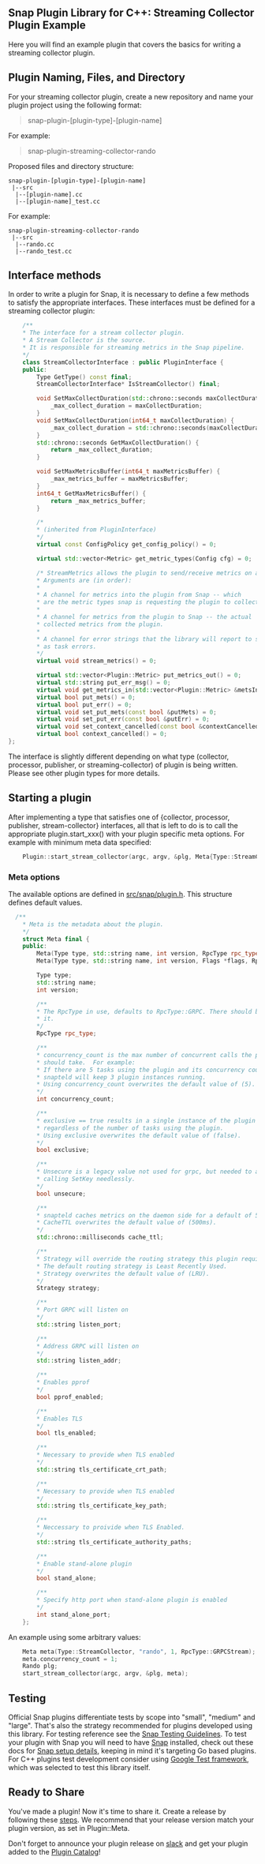 <!--
http://www.apache.org/licenses/LICENSE-2.0.txt


Copyright 2017 Intel Corporation

Licensed under the Apache License, Version 2.0 (the "License");
you may not use this file except in compliance with the License.
You may obtain a copy of the License at

    http://www.apache.org/licenses/LICENSE-2.0

Unless required by applicable law or agreed to in writing, software
distributed under the License is distributed on an "AS IS" BASIS,
WITHOUT WARRANTIES OR CONDITIONS OF ANY KIND, either express or implied.
See the License for the specific language governing permissions and
limitations under the License.
-->

## Snap Plugin Library for C++: Streaming Collector Plugin Example
Here you will find an example plugin that covers the basics for writing a streaming collector plugin.

## Plugin Naming, Files, and Directory
For your streaming collector plugin, create a new repository and name your plugin project using the following format:

>snap-plugin-[plugin-type]-[plugin-name]

For example:
>snap-plugin-streaming-collector-rando

Proposed files and directory structure:  
```
snap-plugin-[plugin-type]-[plugin-name]
 |--src
  |--[plugin-name].cc  
  |--[plugin-name]_test.cc  
```

For example:
```
snap-plugin-streaming-collector-rando
 |--src
  |--rando.cc  
  |--rando_test.cc  
```

## Interface methods

In order to write a plugin for Snap, it is necessary to define a few methods to satisfy the appropriate interfaces. 
These interfaces must be defined for a streaming collector plugin:

```cpp
    /**
    * The interface for a stream collector plugin.
    * A Stream Collector is the source.
    * It is responsible for streaming metrics in the Snap pipeline.
    */
    class StreamCollectorInterface : public PluginInterface {
    public:
        Type GetType() const final;
        StreamCollectorInterface* IsStreamCollector() final;

        void SetMaxCollectDuration(std::chrono::seconds maxCollectDuration) {
            _max_collect_duration = maxCollectDuration;
        }
        void SetMaxCollectDuration(int64_t maxCollectDuration) {
            _max_collect_duration = std::chrono::seconds(maxCollectDuration);
        }
        std::chrono::seconds GetMaxCollectDuration() {
            return _max_collect_duration;
        }

        void SetMaxMetricsBuffer(int64_t maxMetricsBuffer) {
            _max_metrics_buffer = maxMetricsBuffer;
        }
        int64_t GetMaxMetricsBuffer() {
            return _max_metrics_buffer;
        }

        /*
        * (inherited from PluginInterface)
        */
        virtual const ConfigPolicy get_config_policy() = 0;

        virtual std::vector<Metric> get_metric_types(Config cfg) = 0;

        /* StreamMetrics allows the plugin to send/receive metrics on a channel
        * Arguments are (in order):
        *
        * A channel for metrics into the plugin from Snap -- which
        * are the metric types snap is requesting the plugin to collect.
        *
        * A channel for metrics from the plugin to Snap -- the actual
        * collected metrics from the plugin.
        *  
        * A channel for error strings that the library will report to snap
        * as task errors.
        */
        virtual void stream_metrics() = 0;

        virtual std::vector<Plugin::Metric> put_metrics_out() = 0;
        virtual std::string put_err_msg() = 0;
        virtual void get_metrics_in(std::vector<Plugin::Metric> &metsIn) = 0;
        virtual bool put_mets() = 0;
        virtual bool put_err() = 0;
        virtual void set_put_mets(const bool &putMets) = 0;
        virtual void set_put_err(const bool &putErr) = 0;
        virtual void set_context_cancelled(const bool &contextCancelled) = 0;
        virtual bool context_cancelled() = 0;
};
```

The interface is slightly different depending on what type (collector, processor, publisher, or streaming-collector) of plugin is being written.
Please see other plugin types for more details.

## Starting a plugin

After implementing a type that satisfies one of {collector, processor, publisher, stream-collector} interfaces,
all that is left to do is to call the appropriate plugin.start_xxx() with your plugin specific meta options.
For example with minimum meta data specified:

```cpp
    Plugin::start_stream_collector(argc, argv, &plg, Meta{Type::StreamCollector, "rando", 1, &cli, RpcType::GRPCStream});
```

### Meta options

The available options are defined in [src/snap/plugin.h](https://github.com/intelsdi-x/snap-plugin-lib-cpp/tree/master/src/snap/plugin.h).
This structure defines default values.
 
```cpp
  /**
    * Meta is the metadata about the plugin.
    */
    struct Meta final {
    public:
        Meta(Type type, std::string name, int version, RpcType rpc_type = GRPC);
        Meta(Type type, std::string name, int version, Flags *flags, RpcType rpc_type = GRPC);

        Type type;
        std::string name;
        int version;

        /**
        * The RpcType in use, defaults to RpcType::GRPC. There should be no need to change
        * it.
        */
        RpcType rpc_type;

        /**
        * concurrency_count is the max number of concurrent calls the plugin
        * should take.  For example:
        * If there are 5 tasks using the plugin and its concurrency count is 2,
        * snapteld will keep 3 plugin instances running.
        * Using concurrency_count overwrites the default value of (5).
        */
        int concurrency_count;

        /**
        * exclusive == true results in a single instance of the plugin running
        * regardless of the number of tasks using the plugin.
        * Using exclusive overwrites the default value of (false).
        */
        bool exclusive;

        /**
        * Unsecure is a legacy value not used for grpc, but needed to avoid
		* calling SetKey needlessly.
        */
        bool unsecure;

        /**
        * snapteld caches metrics on the daemon side for a default of 500ms.
        * CacheTTL overwrites the default value of (500ms).
        */
        std::chrono::milliseconds cache_ttl;

        /**
        * Strategy will override the routing strategy this plugin requires.
        * The default routing strategy is Least Recently Used.
        * Strategy overwrites the default value of (LRU).
        */
        Strategy strategy;

        /**
        * Port GRPC will listen on
        */
        std::string listen_port;

        /**
        * Address GRPC will listen on
        */
        std::string listen_addr;

        /**
        * Enables pprof
        */
        bool pprof_enabled;

        /**
        * Enables TLS
        */
        bool tls_enabled;

        /**
        * Necessary to provide when TLS enabled
        */
        std::string tls_certificate_crt_path;

        /**
        * Necessary to provide when TLS enabled
        */
        std::string tls_certificate_key_path;

        /**
        * Neccessary to proivide when TLS Enabled.
        */
        std::string tls_certificate_authority_paths;

        /**
        * Enable stand-alone plugin
        */
        bool stand_alone;

        /**
        * Specify http port when stand-alone plugin is enabled
        */
        int stand_alone_port;
    };
```

An example using some arbitrary values:

```cpp
    Meta meta(Type::StreamCollector, "rando", 1, RpcType::GRPCStream);
    meta.concurrency_count = 1;
    Rando plg;
    start_stream_collector(argc, argv, &plg, meta);
```

## Testing

Official Snap plugins differentiate tests by scope into "small", "medium" and "large".
That's also the strategy recommended for plugins developed using this library.
For testing reference see the [Snap Testing Guidelines](https://github.com/intelsdi-x/snap/blob/master/CONTRIBUTING.md#testing-guidelines).
To test your plugin with Snap you will need to have [Snap](https://github.com/intelsdi-x/snap) installed,
check out these docs for [Snap setup details](https://github.com/intelsdi-x/snap/blob/master/docs/BUILD_AND_TEST.md#getting-started),
 keeping in mind it's targeting Go based plugins.
For C++ plugins test development consider using [Google Test framework](https://github.com/google/googletest),
which was selected to test this library itself.

## Ready to Share
You've made a plugin! Now it's time to share it. Create a release by following
these [steps](https://help.github.com/articles/creating-releases/). We recommend that your release version
 match your plugin version, as set in Plugin::Meta.

Don't forget to announce your plugin release on [slack](https://intelsdi-x.herokuapp.com/) and get your plugin added
 to the [Plugin Catalog](https://github.com/intelsdi-x/snap/blob/master/docs/PLUGIN_CATALOG.md)!
